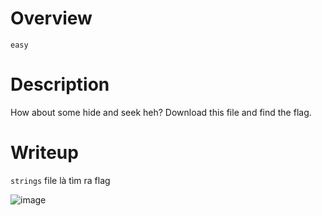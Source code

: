 # Overview #
`easy`

# Description #
How about some hide and seek heh?
Download this file and find the flag.

# Writeup #
`strings` file là tìm ra flag 

![image](https://github.com/zangcinh/PicoCTF_Writeup/assets/173159694/a24fd36e-c262-45d7-984b-a284163a3da6)
